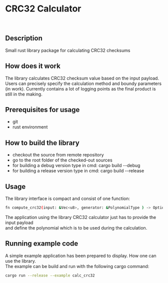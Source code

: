 # CRC32 Calculator 

  
## Description
Small rust library package for calculating CRC32 checksums
  
## How does it work 
The library calculates CRC32 checksum value based on the input payload.  
Users can precisely specify the calculation method and boundy parameters (in work).
Currently contains a lot of logging points as the final product is still in the making.
  
## Prerequisites for usage
- git
- rust environment
  
## How to build the library
- checkout the source from remote repository
- go to the root folder of the checked-out sources
- for building a debug version type in cmd: cargo build --debug
- for building a release version type in cmd: cargo build --release
   
## Usage 
The library interface is compact and consist of one function:  
```sh
fn compute_crc32(input: &Vec<u8>, generator: &PolynomialType ) -> Option<u32>
```  
The application using the library CRC32 calculator just has to provide the input payload  
and define the polynomial which is to be used during the calculation.
  
## Running example code
A simple example application has been prepared to display. How one can use the library.  
The example can be build and run with the following cargo command:  
```sh
cargo run --release --example calc_crc32
```
